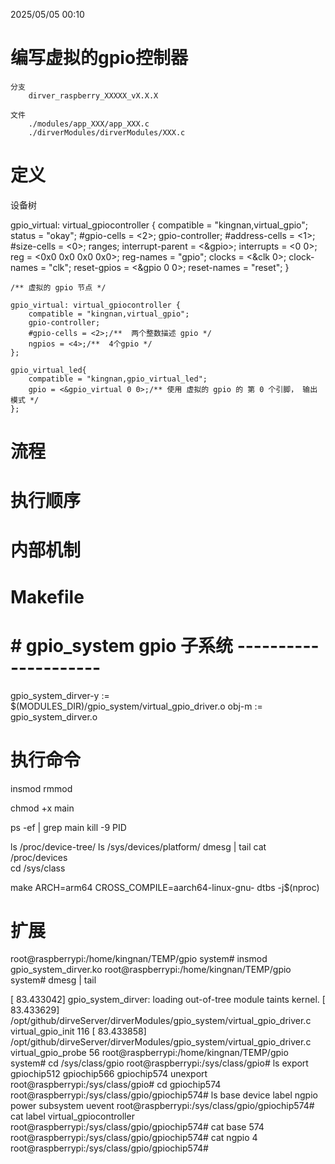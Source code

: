 2025/05/05 00:10
# 编写虚拟的gpio控制器
    分支
        dirver_raspberry_XXXXX_vX.X.X

    文件
        ./modules/app_XXX/app_XXX.c
        ./dirverModules/dirverModules/XXX.c

# 定义



设备树 

gpio_virtual: virtual_gpiocontroller {
    compatible = "kingnan,virtual_gpio";
    status = "okay";
    #gpio-cells = <2>;
    gpio-controller;
    #address-cells = <1>;
    #size-cells = <0>;
    ranges;
    interrupt-parent = <&gpio>;
    interrupts = <0 0>;
    reg = <0x0 0x0 0x0 0x0>;
    reg-names = "gpio";
    clocks = <&clk 0>;
    clock-names = "clk";
    reset-gpios = <&gpio 0 0>;
    reset-names = "reset";
}


	/** 虚拟的 gpio 节点 */

	gpio_virtual: virtual_gpiocontroller {
		compatible = "kingnan,virtual_gpio";
		gpio-controller;
		#gpio-cells = <2>;/**  两个整数描述 gpio */
		ngpios = <4>;/**  4个gpio */
	};

	gpio_virtual_led{
		compatible = "kingnan,gpio_virtual_led";
		gpio = <&gpio_virtual 0 0>;/** 使用 虚拟的 gpio 的 第 0 个引脚， 输出 模式 */
	};





# 流程


# 执行顺序


# 内部机制


# Makefile

# # gpio_system gpio 子系统 ---------------------
gpio_system_dirver-y := $(MODULES_DIR)/gpio_system/virtual_gpio_driver.o
obj-m := gpio_system_dirver.o


# 执行命令


insmod
rmmod

chmod +x main

ps -ef | grep main
kill -9 PID

ls /proc/device-tree/
ls /sys/devices/platform/
dmesg | tail
cat /proc/devices  
cd /sys/class 

make ARCH=arm64 CROSS_COMPILE=aarch64-linux-gnu- dtbs -j$(nproc) 

# 扩展



root@raspberrypi:/home/kingnan/TEMP/gpio system# insmod gpio_system_dirver.ko 
root@raspberrypi:/home/kingnan/TEMP/gpio system# dmesg | tail

[   83.433042] gpio_system_dirver: loading out-of-tree module taints kernel.
[   83.433629] /opt/github/dirveServer/dirverModules/gpio_system/virtual_gpio_driver.c virtual_gpio_init 116
[   83.433858] /opt/github/dirveServer/dirverModules/gpio_system/virtual_gpio_driver.c virtual_gpio_probe 56
root@raspberrypi:/home/kingnan/TEMP/gpio system# cd /sys/class/gpio
root@raspberrypi:/sys/class/gpio# ls
export  gpiochip512  gpiochip566  gpiochip574  unexport
root@raspberrypi:/sys/class/gpio# cd gpiochip574
root@raspberrypi:/sys/class/gpio/gpiochip574# ls
base  device  label  ngpio  power  subsystem  uevent
root@raspberrypi:/sys/class/gpio/gpiochip574# cat label 
virtual_gpiocontroller
root@raspberrypi:/sys/class/gpio/gpiochip574# cat base 
574
root@raspberrypi:/sys/class/gpio/gpiochip574# cat ngpio 
4
root@raspberrypi:/sys/class/gpio/gpiochip574# 